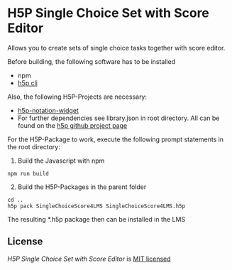  H5P Single Choice Set with Score Editor
=====================

Allows you to create sets of single choice tasks together with score editor.

Before building, the following software has to be installed
* npm
* [h5p cli](https://github.com/h5p/h5p-cli)

Also, the following H5P-Projects are necessary:
* [h5p-notation-widget](https://github.com/mnowakow/h5p-notation-widget)
* For further dependencies see library.json in root directory. All can be found on the [h5p github project page](https://github.com/h5p)

For the H5P-Package to work, execute the following prompt statements in the root directory:


1. Build the Javascript with npm
```
npm run build
```

2. Build the H5P-Packages in the parent folder
```
cd ..
h5p pack SingleChoiceScore4LMS SingleChoiceScore4LMS.h5p
```

The resulting \*.h5p package then can be installed in the LMS

## License

*H5P Single Choice Set with Score Editor* is [MIT licensed](LICENSE.md)

